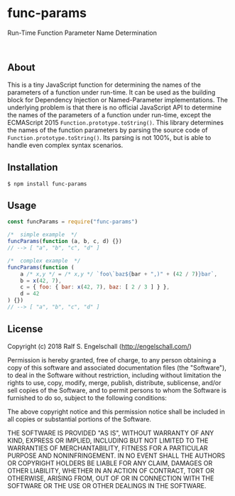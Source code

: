 
func-params
===========

Run-Time Function Parameter Name Determination

<p/>
<img src="https://nodei.co/npm/func-params.png?downloads=true&stars=true" alt=""/>

<p/>
<img src="https://david-dm.org/rse/func-params.png" alt=""/>

About
-----

This is a tiny JavaScript function for determining the names of the
parameters of a function under run-time. It can be used as the building
block for Dependency Injection or Named-Parameter implementations.
The underlying problem is that there is no official JavaScript API
to determine the names of the parameters of a function under run-time,
except the ECMAScript 2015 `Function.prototype.toString()`. This
library determines the names of the function parameters by parsing
the source code of `Function.prototype.toString()`. Its parsing is not
100%, but is able to handle even complex syntax scenarios.

Installation
------------

```shell
$ npm install func-params
```

Usage
-----

```js
const funcParams = require("func-params")

/*  simple example  */
funcParams(function (a, b, c, d) {})
// --> [ "a", "b", "c", "d" ]

/*  complex example  */
funcParams(function (
    a /* x,y */ = /* x,y */ `foo\`baz${bar + ",)" + (42 / 7)}bar`,
    b = x(42, 7),
    c = { foo: { bar: x(42, 7), baz: [ 2 / 3 ] } },
    d = 42
) {})
// --> [ "a", "b", "c", "d" ]
```

License
-------

Copyright (c) 2018 Ralf S. Engelschall (http://engelschall.com/)

Permission is hereby granted, free of charge, to any person obtaining
a copy of this software and associated documentation files (the
"Software"), to deal in the Software without restriction, including
without limitation the rights to use, copy, modify, merge, publish,
distribute, sublicense, and/or sell copies of the Software, and to
permit persons to whom the Software is furnished to do so, subject to
the following conditions:

The above copyright notice and this permission notice shall be included
in all copies or substantial portions of the Software.

THE SOFTWARE IS PROVIDED "AS IS", WITHOUT WARRANTY OF ANY KIND,
EXPRESS OR IMPLIED, INCLUDING BUT NOT LIMITED TO THE WARRANTIES OF
MERCHANTABILITY, FITNESS FOR A PARTICULAR PURPOSE AND NONINFRINGEMENT.
IN NO EVENT SHALL THE AUTHORS OR COPYRIGHT HOLDERS BE LIABLE FOR ANY
CLAIM, DAMAGES OR OTHER LIABILITY, WHETHER IN AN ACTION OF CONTRACT,
TORT OR OTHERWISE, ARISING FROM, OUT OF OR IN CONNECTION WITH THE
SOFTWARE OR THE USE OR OTHER DEALINGS IN THE SOFTWARE.

